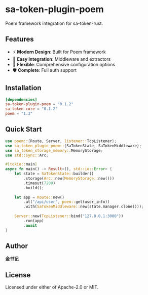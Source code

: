 # sa-token-plugin-poem

Poem framework integration for sa-token-rust.

## Features

- ⚡ **Modern Design**: Built for Poem framework
- 🎯 **Easy Integration**: Middleware and extractors
- 🔧 **Flexible**: Comprehensive configuration options
- 🛡️ **Complete**: Full auth support

## Installation

```toml
[dependencies]
sa-token-plugin-poem = "0.1.2"
sa-token-core = "0.1.2"
poem = "1.3"
```

## Quick Start

```rust
use poem::{Route, Server, listener::TcpListener};
use sa_token_plugin_poem::{SaTokenState, SaTokenMiddleware};
use sa_token_storage_memory::MemoryStorage;
use std::sync::Arc;

#[tokio::main]
async fn main() -> Result<(), std::io::Error> {
    let state = SaTokenState::builder()
        .storage(Arc::new(MemoryStorage::new()))
        .timeout(7200)
        .build();
    
    let app = Route::new()
        .at("/api/user", poem::get(user_info))
        .with(SaTokenMiddleware::new(state.manager.clone()));
    
    Server::new(TcpListener::bind("127.0.0.1:3000"))
        .run(app)
        .await
}
```

## Author

**金书记**

## License

Licensed under either of Apache-2.0 or MIT.
